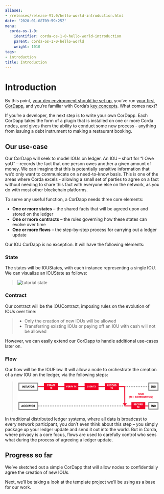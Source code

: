 ```yaml
---
aliases:
- /releases/release-V1.0/hello-world-introduction.html
date: '2020-01-08T09:59:25Z'
menu:
  corda-os-1-0:
    identifier: corda-os-1-0-hello-world-introduction
    parent: corda-os-1-0-hello-world
    weight: 1010
tags:
- introduction
title: Introduction
---
```



# Introduction

By this point, [your dev environment should be set up](getting-set-up.md), you’ve run
[your first CorDapp](tutorial-cordapp.md), and you’re familiar with Corda’s [key concepts](key-concepts.md). What
comes next?

If you’re a developer, the next step is to write your own CorDapp. Each CorDapp takes the form of a plugin that is
installed on one or more Corda nodes, and gives them the ability to conduct some new process - anything from
issuing a debt instrument to making a restaurant booking.


## Our use-case

Our CorDapp will seek to model IOUs on ledger. An IOU – short for “I Owe yoU” – records the fact that one person owes
another a given amount of money. We can imagine that this is potentially sensitive information that we’d only want to
communicate on a need-to-know basis. This is one of the areas where Corda excels - allowing a small set of parties to
agree on a fact without needing to share this fact with everyone else on the network, as you do with most other
blockchain platforms.

To serve any useful function, a CorDapp needs three core elements:


* **One or more states** – the shared facts that will be agreed upon and stored on the ledger
* **One or more contracts** – the rules governing how these states can evolve over time
* **One or more flows** – the step-by-step process for carrying out a ledger update

Our IOU CorDapp is no exception. It will have the following elements:


### State

The states will be IOUStates, with each instance representing a single IOU. We can visualize an IOUState as follows:

> 
> ![tutorial state](/en/images/tutorial-state.png "tutorial state")


### Contract

Our contract will be the IOUContract, imposing rules on the evolution of IOUs over time:

> 
> 
> * Only the creation of new IOUs will be allowed
> * Transferring existing IOUs or paying off an IOU with cash will not be allowed


However, we can easily extend our CorDapp to handle additional use-cases later on.


### Flow

Our flow will be the IOUFlow. It will allow a node to orchestrate the creation of a new IOU on the ledger, via the
following steps:

> 
> ![simple tutorial flow](resources/simple-tutorial-flow.png "simple tutorial flow")

In traditional distributed ledger systems, where all data is broadcast to every network participant, you don’t even
think about this step – you simply package up your ledger update and send it out into the world. But in Corda, where
privacy is a core focus, flows are used to carefully control who sees what during the process of agreeing a
ledger update.


## Progress so far

We’ve sketched out a simple CorDapp that will allow nodes to confidentially agree the creation of new IOUs.

Next, we’ll be taking a look at the template project we’ll be using as a base for our work.

